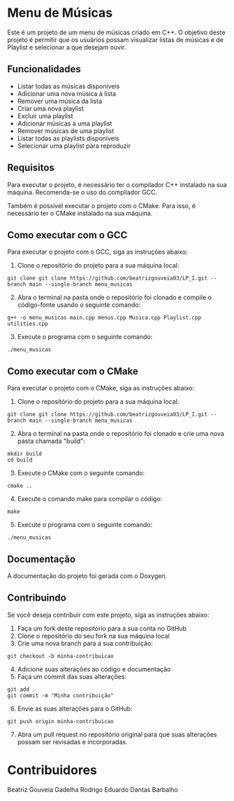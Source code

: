 # Menu de Músicas

Este é um projeto de um menu de músicas criado em C++. O objetivo deste projeto é permitir que os usuários possam visualizar listas de músicas e de Playlist e selecionar a que desejam ouvir.

## Funcionalidades

- Listar todas as músicas disponíveis
- Adicionar uma nova música à lista
- Remover uma música da lista
- Criar uma nova playlist
- Excluir uma playlist
- Adicionar músicas a uma playlist
- Remover músicas de uma playlist
- Listar todas as playlists disponíveis
- Selecionar uma playlist para reproduzir

## Requisitos

Para executar o projeto, é necessário ter o compilador C++ instalado na sua máquina. Recomenda-se o uso do compilador GCC.

Também é possível executar o projeto com o CMake. Para isso, é necessário ter o CMake instalado na sua máquina.

## Como executar com o GCC

Para executar o projeto com o GCC, siga as instruções abaixo:

1. Clone o repositório do projeto para a sua máquina local:

```
git clone git clone https://github.com/beatrizgouveia03/LP_I.git --branch main --single-branch menu_musicas
```

2. Abra o terminal na pasta onde o repositório foi clonado e compile o código-fonte usando o seguinte comando:

```
g++ -o menu_musicas main.cpp menus.cpp Musica.cpp Playlist.cpp utilities.cpp
```

3. Execute o programa com o seguinte comando:

```
./menu_musicas
```

## Como executar com o CMake

Para executar o projeto com o CMake, siga as instruções abaixo:

1. Clone o repositório do projeto para a sua máquina local:

```
git clone git clone https://github.com/beatrizgouveia03/LP_I.git --branch main --single-branch menu_musicas
```

2. Abra o terminal na pasta onde o repositório foi clonado e crie uma nova pasta chamada "build":

```
mkdir build
cd build
```

3. Execute o CMake com o seguinte comando:

```
cmake ..
```

4. Execute o comando make para compilar o código:

```
make
```

5. Execute o programa com o seguinte comando:

```
./menu_musicas
```

## Documentação

A documentação do projeto foi gerada com o Doxygen.

## Contribuindo

Se você deseja contribuir com este projeto, siga as instruções abaixo:

1. Faça um fork deste repositório para a sua conta no GitHub
2. Clone o repositório do seu fork na sua máquina local
3. Crie uma nova branch para a sua contribuição:

```
git checkout -b minha-contribuicao
```

4. Adicione suas alterações ao código e documentação
5. Faça um commit das suas alterações:

```
git add .
git commit -m "Minha contribuição"
```

6. Envie as suas alterações para o GitHub:

```
git push origin minha-contribuicao
```

7. Abra um pull request no repositório original para que suas alterações possam ser revisadas e incorporadas.

# Contribuidores

Beatriz Gouveia Gadelha
Rodrigo Eduardo Dantas Barbalho
